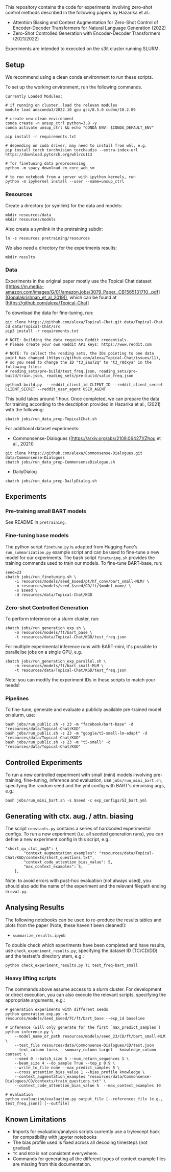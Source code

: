 
## 

This repository contains the code for experiments involving zero-shot control methods described in the following papers by Hazarika et al.:

- Attention Biasing and Context Augmentation for Zero-Shot Control of Encoder-Decoder Transformers for Natural Language Generation (2022)
- Zero-Shot Controlled Generation with Encoder-Decoder Transformers (2021/2022)

Experiments are intended to executed on the s3it cluster running SLURM.

## Setup

We recommend using a clean conda environment to run these scripts.

To set up the working environment, run the following commands.

```
Currently Loaded Modules:

# if running on cluster, load the relevan modules
module load anaconda3/2022.10 gpu gcc/8.5.0 cudnn/10.2.89

# create new clean environment
conda create -n unsup_ctrl python=3.8 -y
conda activate unsup_ctrl && echo "CONDA ENV: $CONDA_DEFAULT_ENV"

pip install -r requirements.txt

# depending on cuda driver, may need to install from whl, e.g.
pip install torch torchvision torchaudio --extra-index-url https://download.pytorch.org/whl/cu113

# for finetuning data preprocessing
python -m spacy download en_core_web_sm

# to run notebook from a server with ipython kernels, run
python -m ipykernel install --user --name=unsup_ctrl
```

### Resources

Create a directory (or symlink) for the data and models:

```
mkdir resources/data
mkdir resources/models
```

Also create a symlink in the pretraining subdir:

```
ln -s resources pretraining/resources
```

We also need a directory for the experiments results:

```
mkdir results
```

### Data

Experiments in the original paper mostly use the Topical Chat dataset ([https://m.media-amazon.com/images/G/01/amazon.jobs/3079_Paper._CB1565131710_.pdf](Gopalakrishnan_et_al_2019)), which can be found at [https://github.com/alexa/Topical-Chat]

To download the data for fine-tuning, run:

```
git clone https://github.com/alexa/Topical-Chat.git data/Topical-Chat
cd data/Topical-Chat/src
pip3 install -r requirements.txt

# NOTE: Building the data requires Reddit credentials. 
# Please create your own Reddit API keys: https://www.reddit.com

# NOTE: To collect the reading sets, the IDs pointing to one data point has changed (https://github.com/alexa/Topical-Chat/issues/11),
# so you need to change the ID "t3_2au72q" to "t3_r8dxya" in the following files:
# reading_sets/pre-build/test_freq.json, reading_sets/pre-build/train.json, reading_sets/pre-build/valid_freq.json

python3 build.py  --reddit_client_id CLIENT_ID --reddit_client_secret CLIENT_SECRET --reddit_user_agent USER_AGENT
```

This build takes around 1 hour. Once completed, we can prepare the data for training according to the desctiption provided in Hazarika et al., (2021) with the following:

```
sbatch jobs/run_data_prep-TopicalChat.sh
```

For additional dataset experiments:

- Commonsense-Dialogues ([https://arxiv.org/abs/2109.06427](Zhou et al., 2021))

```
git clone https://github.com/alexa/Commonsense-Dialogues.git data/Commonsense-Dialogues
sbatch jobs/run_data_prep-CommonsenseDialogue.sh
```

- DailyDialog

```
sbatch jobs/run_data_prep-DailyDialog.sh
```

## Experiments 

### Pre-training small BART models

See README in `pretraining`.

### Fine-tuning base models

The python script `finetune.py` is adapted from Hugging Face's `run_summarization.py` example script and can be used to fine-tune a new model for our experiments.
The bash script `finetuning.sh` provides the training commands used to train our models. To fine-tune BART-base, run:

```
seed=23
sbatch jobs/run_finetuning.sh \
    -i resources/models/seed_$seed/pt/hf_conv/bart_small-MLM/ \
    -o resources/models/seed_$seed/CD/ft/$model_name/ \
    -s $seed \
    -d resources/data/Topical-Chat/KGD
```

### Zero-shot Controlled Generation

To perform inference on a slurm cluster, run:

```
sbatch jobs/run_generation_exp.sh \
    -m resources/models/ft/bart_base \
    -t resources/data/Topical-Chat/KGD/test_freq.json
```

For multiple experimental inference runs with BART-mini, it's possible to parallelise jobs on a single GPU, e.g.

```
sbatch jobs/run_generation_exp_parallel.sh \
    -m resources/models/ft/bart_small-MLM \
    -t resources/data/Topical-Chat/KGD/test_freq.json
```

Note: you can modify the experiment IDs in these scripts to match your needs!

### Pipelines

To fine-tune, generate and evaluate a publicly available pre-trained model on slurm, use:

```
bash jobs/run_public.sh -s 23 -m "facebook/bart-base" -d "resources/data/Topical-Chat/KGD"
bash jobs/run_public.sh -s 23 -m "google/t5-small-lm-adapt" -d "resources/data/Topical-Chat/KGD"
bash jobs/run_public.sh -s 23 -m "t5-small" -d "resources/data/Topical-Chat/KGD"
```

## Controlled Experiments

To run a new controlled experiment with small (mini) models involving pre-training, fine-tuning, inference and evaluation, use `jobs/run_mini_bart.sh`, specifying the random seed and the yml config with BART's denoising args, e.g.:

```
bash jobs/run_mini_bart.sh -s $seed -c exp_configs/SI_bart.yml

```

## Generating with ctx. aug. / attn. biasing

The script `constants.py` contains a series of hardcoded experimental configs. 
To run a new experiment (i.e. all seeded generation runs), you can define a new experiment config in this script, e.g.:

```
"short_qu_ctxt_aug5": {
        "context_augmentation_examples": "resources/data/Topical-Chat/KGD/contexts/short_questions.txt",
        "context_code_attention_bias_value": 5,
        "max_context_examples": 5,
    },
```

Note: to avoid errors with post-hoc evaluation (not always used), you should also add the name of the experiment and the relevant filepath ending in `eval.py`.


## Analysing Results

The following notebooks can be used to re-produce the results tables and plots from the paper (Note, these haven't been cleaned!):
 
- `summarize_results.ipynb` 


To double check which experiments have been completed and have results, use `check_experiment_results.py`, specifying the dataset ID (TC/CD/DD) and the testset's directory stem, e.g.:

```
python check_experiment_results.py TC test_freq-bart_small
```

### Heavy lifting scripts

The commands above assume access to a slurm cluster. For development or direct execution, you can also execute the relevant scripts, specifying the appropriate arguments, e.g.:

```
# generation experiments with different seeds
python generation_exp.py -m resources/models/seed_$seed/TC/ft/bart_base --exp_id baseline

# inference (will only generate for the first `max_predict_samples`)
python inference.py \
    --model_name_or_path resources/models/seed_23/CD/ft/bart_small-MLM \
    --test_file resources/data/Commonsense-Dialogues/CD/test.json 
    --text_column turns --summary_column target --knowledge_column context \
    --seed 0 --batch_size 5 --num_return_sequences 1 \
    --beam_size 4 --do_sample True --top_p 0.9 \
    --write_to_file none --max_predict_samples 5 \
    --cross_attention_bias_value 1 --bias_profile knowledge \
    --context_augmentation_examples "resources/data/Commonsense-Dialogues/CD/contexts/train_questions.txt" \
    --context_code_attention_bias_value 5  --max_context_examples 10

# evaluation
python evaluation/evaluation.py output_file [--references_file (e.g., test_freq.json)] [--outfile]
```

## Known Limitations

- Imports for evaluation/analysis scripts currently use a try/except hack for compatibility with jupyter notebooks
- The bias profile used is fixed across all decoding timesteps (not gradual)
- `TC` and `KGD` is not consistent everywhere.
- Commands for generating all the different types of context example files are missing from this documentation.